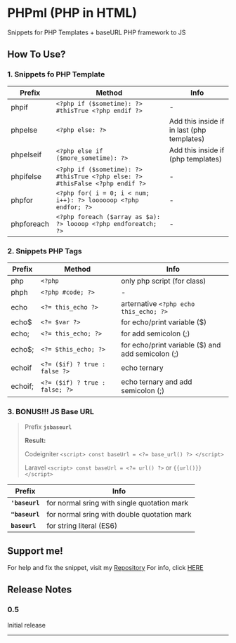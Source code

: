 # PHPml (PHP in HTML)

Snippets for PHP Templates + baseURL PHP framework to JS

## How To Use?

### 1. Snippets fo PHP Template

| Prefix     | Method                                                                        | Info                                       |
| ---------- | ----------------------------------------------------------------------------- | ------------------------------------------ |
| phpif      | `<?php if ($sometime): ?> #thisTrue <?php endif ?>`                           | -                                          |
| phpelse    | `<?php else: ?>`                                                              | Add this inside if in last (php templates) |
| phpelseif  | `<?php else if ($more_sometime): ?>`                                          | Add this inside if (php templates)         |
| phpifelse  | `<?php if ($sometime): ?> #thisTrue <?php else: ?> #thisFalse <?php endif ?>` | -                                          |
| phpfor     | `<?php for( i = 0; i < num; i++): ?> loooooop <?php endfor; ?>`               | -                                          |
| phpforeach | `<?php foreach ($array as $a): ?> loooop <?php endforeatch; ?>`               | -                                          |

### 2. Snippets PHP Tags

| Prefix  | Method                         | Info                                               |
| ------- | ------------------------------ | -------------------------------------------------- |
| php     | `<?php`                        | only php script (for class)                        |
| phph    | `<?php #code; ?>`              | -                                                  |
| echo    | `<?= this_echo ?>`             | arternative `<?php echo this_echo; ?>`             |
| echo$  | `<?= $var ?>`                  | for echo/print variable ($)                       |
| echo;   | `<?= this_echo; ?>`            | for add semicolon (;)                              |
| echo$; | `<?= $this_echo; ?>`           | for echo/print variable ($) and add semicolon (;) |
| echoif  | `<?= ($if) ? true : false ?>`  | echo ternary                                       |
| echoif; | `<?= ($if) ? true : false; ?>` | echo ternary and add semicolon (;)                 |

### 3. BONUS!!! JS Base URL

> Prefix **`jsbaseurl`**
>
> **Result:**
>
> Codeigniter
> `<script> const baseUrl = <?= base_url() ?> </script>`
>
> Laravel
> `<script> const baseUrl = <?= url() ?>` or `{{url()}} </script>`

| Prefix         | Info                                        |
| -------------- | ------------------------------------------- |
| **`'baseurl`** | for normal sring with single quotation mark |
| **`"baseurl`** | for normal sring with double quotation mark |
| **`baseurl`**  | for string literal (ES6)                    |

## Support me!

For help and fix the snippet, visit my [Repository]()
For info, click [HERE](http://yansaan.indoweb.xyz/support)

## Release Notes

### 0.5

Initial release

---

